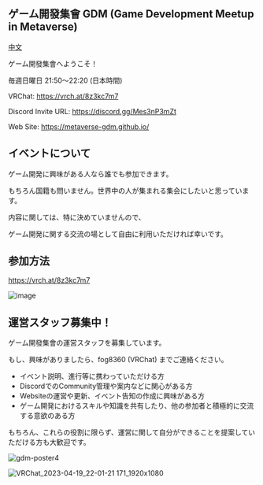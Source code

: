 ## ゲーム開發集會 GDM (Game Development Meetup in Metaverse)
[中文](/profile/zh-CN.md)

ゲーム開發集會へようこそ！

毎週日曜日 21:50～22:20 (日本時間)

VRChat: https://vrch.at/8z3kc7m7

Discord Invite URL: https://discord.gg/Mes3nP3mZt

Web Site: https://metaverse-gdm.github.io/

## イベントについて

ゲーム開発に興味がある人なら誰でも参加できます。

もちろん国籍も問いません。世界中の人が集まれる集会にしたいと思っています。

内容に関しては、特に決めていませんので、

ゲーム開発に関する交流の場として自由に利用いただければ幸いです。

## 参加方法
https://vrch.at/8z3kc7m7

![image](https://github.com/metaverse-gdm/.github/assets/38463346/ea82477e-7ac4-4d16-9404-d3fa0f5693b1)


## 運営スタッフ募集中！
ゲーム開發集會の運営スタッフを募集しています。

もし、興味がありましたら、fog8360 (VRChat) までご連絡ください。

- イベント説明、進行等に携わっていただける方
- DiscordでのCommunity管理や案内などに関心がある方
- Websiteの運営や更新、イベント告知の作成に興味がある方
- ゲーム開発におけるスキルや知識を共有したり、他の参加者と積極的に交流する意欲のある方

もちろん、これらの役割に限らず、運営に関して自分ができることを提案していただける方も大歓迎です。

![gdm-poster4](https://github.com/metaverse-gdm/.github/assets/38463346/ed18511a-125f-48ac-8802-4d2256485428)


<!-- ![image](https://github.com/metaverse-gdm/.github/assets/38463346/9ffcf164-4d78-413c-975f-ef68294730c0) -->

![VRChat_2023-04-19_22-01-21 171_1920x1080](https://github.com/metaverse-gdm/.github/assets/38463346/0d228ea7-9828-4303-9fed-eccfd77e3d79)


